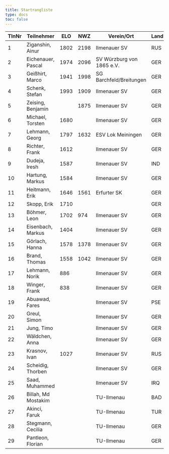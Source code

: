 ```yaml
---
title: Startrangliste
type: docs
toc: false
---
```


| TlnNr | Teilnehmer          | ELO  | NWZ  | Verein/Ort                | Land | Geburt | FideKenn. | PKZ      |
| ----- | ------------------- | ---- | ---- | ------------------------- | ---- | ------ | --------- | -------- |
| 1     | Ziganshin, Ainur    | 1802 | 2198 | Ilmenauer SV              | RUS  | 1998   | 34111872  | 10776775 |
| 2     | Eichenauer, Pascal  | 1974 | 2096 | SV Würzburg von 1865 e.V. | GER  | 1999   | 12991848  | 10276112 |
| 3     | Geißhirt, Marco     | 1941 | 1998 | SG Barchfeld/Breitungen   | GER  | 1990   | 4610563   | 10059257 |
| 4     | Schenk, Stefan      | 1993 | 1909 | Ilmenauer SV              | GER  | 1985   | 12924059  | 10188401 |
| 5     | Zeising, Benjamin   |      | 1875 | Ilmenauer SV              | GER  | 1990   | 16271262  | 10249343 |
| 6     | Michael, Torsten    | 1680 |      | Ilmenauer SV              | GER  | 1967   | 12982784  | 10143175 |
| 7     | Lehmann, Georg      | 1797 | 1632 | ESV Lok Meiningen         | GER  | 2002   | 34613005  | 10283268 |
| 8     | Richter, Frank      | 1612 |      | Ilmenauer SV              | GER  | 1969   | 16279727  | 10175929 |
| 9     | Dudeja, Iresh       | 1587 |      | Ilmenauer SV              | IND  | 1992   | 25721380  | 10706913 |
| 10    | Hartung, Markus     | 1584 |      | Ilmenauer SV              | GER  | 1987   | 16272510  | 10488849 |
| 11    | Heitmann, Erik      | 1646 | 1561 | Erfurter SK               | GER  | 2012   | 34608940  | 10764825 |
| 12    | Skopp, Erik         | 1710 |      |                           | GER  | 1998   | 16201914  | 10432830 |
| 13    | Böhmer, Leon        | 1702 | 974  | Ilmenauer SV              | GER  | 2000   | 34615130  | 10276214 |
| 14    | Eisenbach, Markus   | 1404 |      | Ilmenauer SV              | GER  | 1984   | 34663630  | 10043553 |
| 15    | Görlach, Hanna      | 1578 | 1378 | Ilmenauer SV              | GER  | 2006   | 34675604  | 10837663 |
| 16    | Brand, Thomas       | 1558 | 1042 | Ilmenauer SV              | GER  | 1979   | 34641009  | 10764827 |
| 17    | Lehmann, Norik      | 886  |      | Ilmenauer SV              | GER  | 2010   | 34697195  | 10654063 |
| 18    | Winger, Frank       | 838  |      | Ilmenauer SV              | GER  | 1964   | 16233069  | 10651767 |
| 19    | Abuawad, Fares      |      |      | Ilmenauer SV              | PSE  | 1997   | 16249330  |          |
| 20    | Greul, Simon        |      |      | Ilmenauer SV              | GER  | 1998   | 34677577  | 10840917 |
| 21    | Jung, Timo          |      |      | Ilmenauer SV              | GER  | 2005   |           | 10845239 |
| 22    | Wäldchen, Anna      |      |      | Ilmenauer SV              | GER  | 2013   |           | 10845229 |
| 23    | Krasnov, Ivan       | 1027 |      | Ilmenauer SV              | RUS  | 2009   | 55610650  | 10731087 |
| 24    | Scheidig, Thorben   |      |      | Ilmenauer SV              | GER  | 2007   |           |          |
| 25    | Saad, Muhammed      |      |      | Ilmenauer SV              | IRQ  | 2001   |           |          |
| 26    | Billah, Md Mostakim |      |      | TU-Ilmenau                | BAD  | 1997   |           |          |
| 27    | Akinci, Faruk       |      |      | TU-Ilmenau                | TUR  | 1997   |           |          |
| 28    | Stegmann, Cecilia   |      |      | TU-Ilmenau                | GER  | 2002   |           |          |
| 29    | Pantleon, Florian   |      |      | TU-Ilmenau                | GER  | 1999   |           |          |
